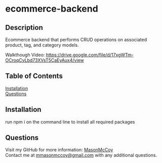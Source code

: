 # ecommerce-backend

  ## Description

Ecommerce backend that performs CRUD operations on associated product, tag, and category models.

Walkthough Video: https://drive.google.com/file/d/17xgWTm-OCroqCvLbd73XVsT5CaEyAux4/view

  ## Table of Contents
  [Installation](#installation)  
  [Questions](#questions)

  ## Installation 

  run npm i on the command line to install all required packages

  ## Questions

  Visit my GitHub for more information: [MasonMcCoy](https://github.com/MasonMcCoy/)  
  Contact me at mmasonmccoy@gmail.com with any additional questions.